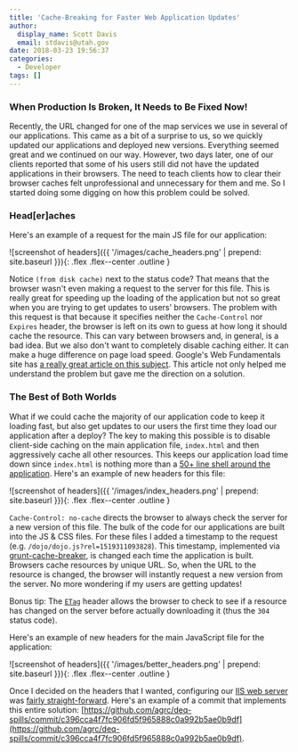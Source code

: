 ```yaml
---
title: 'Cache-Breaking for Faster Web Application Updates'
author:
  display_name: Scott Davis
  email: stdavis@utah.gov
date: 2018-03-23 19:56:37
categories:
  - Developer
tags: []
---
```


### When Production Is Broken, It Needs to Be Fixed Now!
Recently, the URL changed for one of the map services we use in several of our applications. This came as a bit of a surprise to us, so we quickly updated our applications and deployed new versions. Everything seemed great and we continued on our way. However, two days later, one of our clients reported that some of his users still did not have the updated applications in their browsers. The need to teach clients how to clear their browser caches felt unprofessional and unnecessary for them and me. So I started doing some digging on how this problem could be solved.

### Head[er]aches
Here's an example of a request for the main JS file for our application:

![screenshot of headers]({{ '/images/cache_headers.png' | prepend: site.baseurl }}){: .flex .flex--center .outline }

Notice `(from disk cache)` next to the status code? That means that the browser wasn't even making a request to the server for this file. This is really great for speeding up the loading of the application but not so great when you are trying to get updates to users' browsers. The problem with this request is that because it specifies neither the `Cache-Control` nor `Expires` header, the browser is left on its own to guess at how long it should cache the resource. This can vary between browsers and, in general, is a bad idea. But we also don't want to completely disable caching either. It can make a huge difference on page load speed. Google's Web Fundamentals site has [a really great article on this subject](https://developers.google.com/web/fundamentals/performance/optimizing-content-efficiency/http-caching). This article not only helped me understand the problem but gave me the direction on a solution.

### The Best of Both Worlds
What if we could cache the majority of our application code to keep it loading fast, but also get updates to our users the first time they load our application after a deploy? The key to making this possible is to disable client-side caching on the main application file, `index.html` and then aggressively cache all other resources. This keeps our application load time down since `index.html` is nothing more than a [50+ line shell around the application](https://github.com/agrc/deq-enviro/blob/c11865a477be1d5970c457636d9c738df58483e0/_src/index.html). Here's an example of new headers for this file:

![screenshot of headers]({{ '/images/index_headers.png' | prepend: site.baseurl }}){: .flex .flex--center .outline }

`Cache-Control: no-cache` directs the browser to always check the server for a new version of this file. The bulk of the code for our applications are built into the JS & CSS files. For these files I added a timestamp to the request (e.g. `/dojo/dojo.js?rel=1519311093828`). This timestamp, implemented via [grunt-cache-breaker](https://github.com/shakyShane/grunt-cache-breaker), is changed each time the application is built. Browsers cache resources by unique URL. So, when the URL to the resource is changed, the browser will instantly request a new version from the server. No more wondering if my users are getting updates!

Bonus tip: The [`ETag`](https://developer.mozilla.org/en-US/docs/Web/HTTP/Headers/ETag) header allows the browser to check to see if a resource has changed on the server before actually downloading it (thus the `304` status code).

Here's an example of new headers for the main JavaScript file for the application:

![screenshot of headers]({{ '/images/better_headers.png' | prepend: site.baseurl }}){: .flex .flex--center .outline }

Once I decided on the headers that I wanted, configuring our [IIS web server](https://docs.microsoft.com/en-us/iis/configuration/system.webserver/staticcontent/clientcache) was [fairly straight-forward](https://github.com/agrc/deq-enviro/blob/c11865a477be1d5970c457636d9c738df58483e0/_src/web.config). Here's an example of a commit that implements this entire solution: [https://github.com/agrc/deq-spills/commit/c396cca4f7fc906fd5f965888c0a992b5ae0b9df](https://github.com/agrc/deq-spills/commit/c396cca4f7fc906fd5f965888c0a992b5ae0b9df).
